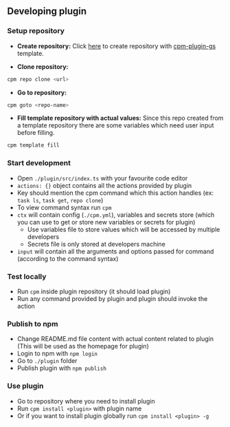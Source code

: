 ## Developing plugin

### Setup repository
- **Create repository:**
Click [here](https://github.com/new?template_name=cpm-plugin-gs&template_owner=CloudImpl-Inc) to create repository with [cpm-plugin-gs](https://github.com/CloudImpl-Inc/cpm-plugin-gs) template.

- **Clone repository:**
```bash
cpm repo clone <url>
```

- **Go to repository:**
```bash
cpm goto <repo-name>
```

- **Fill template repository with actual values:**
Since this repo created from a template repository there are some variables which need user input before filling.
```bash
cpm template fill
```

### Start development
- Open `./plugin/src/index.ts` with your favourite code editor
- `actions: {}` object contains all the actions provided by plugin
- Key should mention the cpm command which this action handles (ex: `task ls`, `task get`, `repo clone`)
- To view command syntax run `cpm`
- `ctx` will contain config (`./cpm.yml`), variables and secrets store (which you can use to get or store new variables or secrets for plugin)
    - Use variables file to store values which will be accessed by multiple developers
    - Secrets file is only stored at developers machine
- `input` will contain all the arguments and options passed for command (according to the command syntax)

### Test locally
- Run `cpm` inside plugin repository (it should load plugin)
- Run any command provided by plugin and plugin should invoke the action

### Publish to npm
- Change README.md file content with actual content related to plugin (This will be used as the homepage for plugin)
- Login to npm with `npm login`
- Go to `./plugin` folder
- Publish plugin with `npm publish`

### Use plugin
- Go to repository where you need to install plugin
- Run `cpm install <plugin>` with plugin name
- Or if you want to install plugin globally run `cpm install <plugin> -g`
